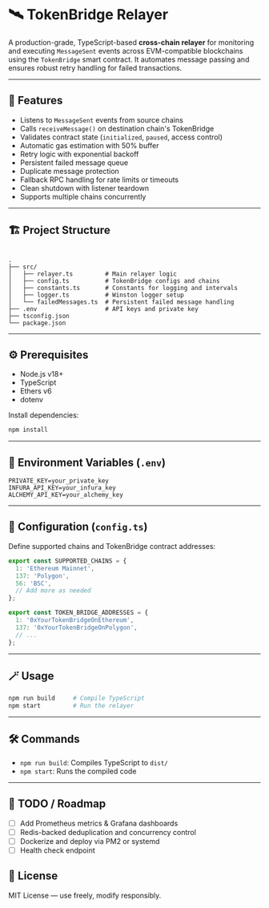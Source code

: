 # 🛰️ TokenBridge Relayer

A production-grade, TypeScript-based **cross-chain relayer** for monitoring and executing `MessageSent` events across EVM-compatible blockchains using the `TokenBridge` smart contract. It automates message passing and ensures robust retry handling for failed transactions.

---

## 🚀 Features

- Listens to `MessageSent` events from source chains
- Calls `receiveMessage()` on destination chain's TokenBridge
- Validates contract state (`initialized`, `paused`, access control)
- Automatic gas estimation with 50% buffer
- Retry logic with exponential backoff
- Persistent failed message queue
- Duplicate message protection
- Fallback RPC handling for rate limits or timeouts
- Clean shutdown with listener teardown
- Supports multiple chains concurrently

---

## 🏗️ Project Structure

```

.
├── src/
│   ├── relayer.ts         # Main relayer logic
│   ├── config.ts          # TokenBridge configs and chains
│   ├── constants.ts       # Constants for logging and intervals
│   ├── logger.ts          # Winston logger setup
│   └── failedMessages.ts  # Persistent failed message handling
├── .env                   # API keys and private key
├── tsconfig.json
└── package.json

````

---

## ⚙️ Prerequisites

- Node.js v18+
- TypeScript
- Ethers v6
- dotenv

Install dependencies:

```bash
npm install
````

---

## 🔐 Environment Variables (`.env`)

```env
PRIVATE_KEY=your_private_key
INFURA_API_KEY=your_infura_key
ALCHEMY_API_KEY=your_alchemy_key
```

---

## 🧠 Configuration (`config.ts`)

Define supported chains and TokenBridge contract addresses:

```ts
export const SUPPORTED_CHAINS = {
  1: 'Ethereum Mainnet',
  137: 'Polygon',
  56: 'BSC',
  // Add more as needed
};

export const TOKEN_BRIDGE_ADDRESSES = {
  1: '0xYourTokenBridgeOnEthereum',
  137: '0xYourTokenBridgeOnPolygon',
  // ...
};
```

---

## 🪄 Usage

```bash
npm run build     # Compile TypeScript
npm start         # Run the relayer
```

---

## 🛠️ Commands

* `npm run build`: Compiles TypeScript to `dist/`
* `npm start`: Runs the compiled code

---

## 🧪 TODO / Roadmap

* [ ] Add Prometheus metrics & Grafana dashboards
* [ ] Redis-backed deduplication and concurrency control
* [ ] Dockerize and deploy via PM2 or systemd
* [ ] Health check endpoint

## 📄 License

MIT License — use freely, modify responsibly.

```
